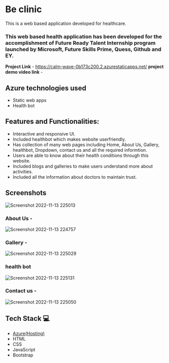 #  Be clinic 

This is a web based application developed for healthcare.

### This web based health application has been developed for the accomplishment of Future Ready Talent Internship program launched by Microsoft, Future Skills Prime, Quess, Github and EY.


**Project Link** - https://calm-wave-0b173c200.2.azurestaticapps.net/
**project demo video link** - 

## Azure technologies used 

- Static web apps
- Health bot

## Features and Functionalities:

- Interactive and responsive UI.
- Included healthbot which makes website userfriendly.
- Has collection of many web pages including Home, About Us, Gallery, healthbot, Dropdown, contact us and all the required informtion.
- Users are able to know about their health conditions through this website.
- Included blogs and galleries to make users understand more about activities. 
- Included all the information about doctors to maintain trust.

## Screenshots

![Screenshot 2022-11-13 225013](https://user-images.githubusercontent.com/102240771/201535113-dd67760d-0a65-40bb-a104-04797fc465a7.png)



   

### About Us -

![Screenshot 2022-11-13 224757](https://user-images.githubusercontent.com/102240771/201535157-a320f1f9-2c42-49db-9fc9-1e0c678d4037.png)

### Gallery -

![Screenshot 2022-11-13 225029](https://user-images.githubusercontent.com/102240771/201535208-1faa2e14-3579-4bce-b7bc-d10d004c7d28.png)


### health bot


![Screenshot 2022-11-13 225131](https://user-images.githubusercontent.com/102240771/201535276-ae3743eb-a43b-46bf-bda4-a1635b521c50.png)



### Contact us -

![Screenshot 2022-11-13 225050](https://user-images.githubusercontent.com/102240771/201535237-2a2fe957-8254-4a39-ab44-42239260f3ac.png)


## Tech Stack 💻

- [Azure(Hosting)](https://azure.microsoft.com/en-in/features/azure-portal/)
- HTML
- CSS
- JavaScript
- Bootstrap
